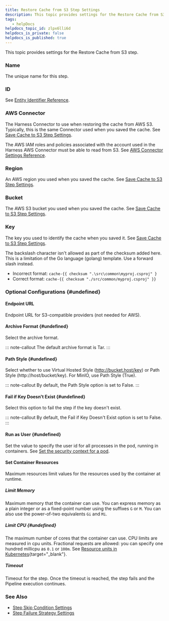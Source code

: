 ```yaml
---
title: Restore Cache from S3 Step Settings
description: This topic provides settings for the Restore Cache from S3 step. Name. The unique name for this step. ID. See Entity Identifier Reference. AWS Connector. The Harness Connector to use when restoring t…
tags: 
   - helpDocs
helpdocs_topic_id: zlpx6lli6d
helpdocs_is_private: false
helpdocs_is_published: true
---
```


This topic provides settings for the Restore Cache from S3 step.

### Name

The unique name for this step.

### ID

See [Entity Identifier
Reference](/article/li0my8tcz3-entity-identifier-reference).

### AWS Connector

The Harness Connector to use when restoring the cache from AWS S3.
Typically, this is the same Connector used when you saved the cache. See
[Save Cache to S3 Step
Settings](/article/qtvjvrp9sn-save-cache-to-s-3-step-settings).

The AWS IAM roles and policies associated with the account used in the
Harness AWS Connector must be able to read from S3. See [AWS Connector
Settings
Reference](https://newdocs.helpdocs.io/article/m5vkql35ca-aws-connector-settings-reference).

### Region

An AWS region you used when you saved the cache. See [Save Cache to S3
Step Settings](/article/qtvjvrp9sn-save-cache-to-s-3-step-settings).

### Bucket

The AWS S3 bucket you used when you saved the cache. See [Save Cache to
S3 Step Settings](/article/qtvjvrp9sn-save-cache-to-s-3-step-settings).

### Key

The key you used to identify the cache when you saved it. See [Save
Cache to S3 Step
Settings](/article/qtvjvrp9sn-save-cache-to-s-3-step-settings).

The backslash character isn\'t allowed as part of the checksum added
here. This is a limitation of the Go language (golang) template. Use a
forward slash instead.

-   Incorrect format: `cache-{{ checksum ".\src\common\myproj.csproj" }`
-   Correct format: `cache-{{ checksum "./src/common/myproj.csproj" }}`

### Optional Configurations {#undefined}

#### Endpoint URL

Endpoint URL for S3-compatible providers (not needed for AWS).

#### Archive Format {#undefined}

Select the archive format.

::: note-callout
The default archive format is Tar.
:::

#### Path Style {#undefined}

Select whether to use Virtual Hosted Style (http://bucket.host/key) or
Path Style (http://host/bucket/key). For MinIO, use Path Style (True).

::: note-callout
By default, the Path Style option is set to False.
:::

#### Fail if Key Doesn\'t Exist {#undefined}

Select this option to fail the step if the key doesn't exist.

::: note-callout
By default, the Fail if Key Doesn\'t Exist option is set to False.
:::

#### Run as User {#undefined}

Set the value to specify the user id for all processes in the pod,
running in containers. See [Set the security context for a
pod](https://kubernetes.io/docs/tasks/configure-pod-container/security-context/#set-the-security-context-for-a-pod).

#### Set Container Resources

Maximum resources limit values for the resources used by the container
at runtime.

##### Limit Memory

Maximum memory that the container can use. You can express memory as a
plain integer or as a fixed-point number using the suffixes `G` or `M`.
You can also use the power-of-two equivalents `Gi` and `Mi`.

##### Limit CPU {#undefined}

The maximum number of cores that the container can use. CPU limits are
measured in cpu units. Fractional requests are allowed: you can specify
one hundred millicpu as `0.1` or `100m`. See [Resource units in
Kubernetes](https://kubernetes.io/docs/concepts/configuration/manage-resources-containers/#resource-units-in-kubernetes){target="_blank"}.

##### Timeout

Timeout for the step. Once the timeout is reached, the step fails and
the Pipeline execution continues.

### See Also

-   [Step Skip Condition
    Settings](https://newdocs.helpdocs.io/article/i36ibenkq2-step-skip-condition-settings)
-   [Step Failure Strategy
    Settings](https://newdocs.helpdocs.io/article/htrur23poj-step-failure-strategy-settings)
